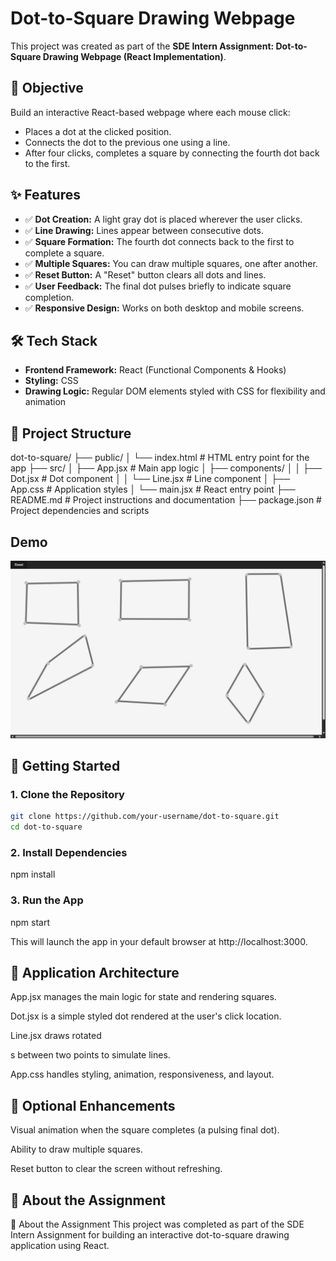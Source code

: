 # Dot-to-Square Drawing Webpage

This project was created as part of the **SDE Intern Assignment: Dot-to-Square Drawing Webpage (React Implementation)**.

## 🎯 Objective

Build an interactive React-based webpage where each mouse click:
- Places a dot at the clicked position.
- Connects the dot to the previous one using a line.
- After four clicks, completes a square by connecting the fourth dot back to the first.

## ✨ Features

- ✅ **Dot Creation:** A light gray dot is placed wherever the user clicks.
- ✅ **Line Drawing:** Lines appear between consecutive dots.
- ✅ **Square Formation:** The fourth dot connects back to the first to complete a square.
- ✅ **Multiple Squares:** You can draw multiple squares, one after another.
- ✅ **Reset Button:** A "Reset" button clears all dots and lines.
- ✅ **User Feedback:** The final dot pulses briefly to indicate square completion.
- ✅ **Responsive Design:** Works on both desktop and mobile screens.

## 🛠️ Tech Stack

- **Frontend Framework:** React (Functional Components & Hooks)
- **Styling:** CSS
- **Drawing Logic:** Regular DOM elements styled with CSS for flexibility and animation

## 📁 Project Structure

dot-to-square/
├── public/
│   └── index.html                 # HTML entry point for the app
├── src/
│   ├── App.jsx                    # Main app logic
│   ├── components/
│   │   ├── Dot.jsx                # Dot component
│   │   └── Line.jsx               # Line component
│   ├── App.css                    # Application styles
│   └── main.jsx                   # React entry point
├── README.md                      # Project instructions and documentation
├── package.json                   # Project dependencies and scripts


## Demo
![App Screenshot](Screenshot.png)


## 🚀 Getting Started

### 1. Clone the Repository

```bash
git clone https://github.com/your-username/dot-to-square.git
cd dot-to-square
```

### 2. Install Dependencies
npm install

### 3. Run the App
npm start


This will launch the app in your default browser at http://localhost:3000.

## 🧠 Application Architecture

App.jsx manages the main logic for state and rendering squares.

Dot.jsx is a simple styled dot rendered at the user's click location.

Line.jsx draws rotated <div>s between two points to simulate lines.

App.css handles styling, animation, responsiveness, and layout.

## 🧪 Optional Enhancements

Visual animation when the square completes (a pulsing final dot).

Ability to draw multiple squares.

Reset button to clear the screen without refreshing.

## 🧳 About the Assignment
🧳 About the Assignment
This project was completed as part of the SDE Intern Assignment for building an interactive dot-to-square drawing application using React.



